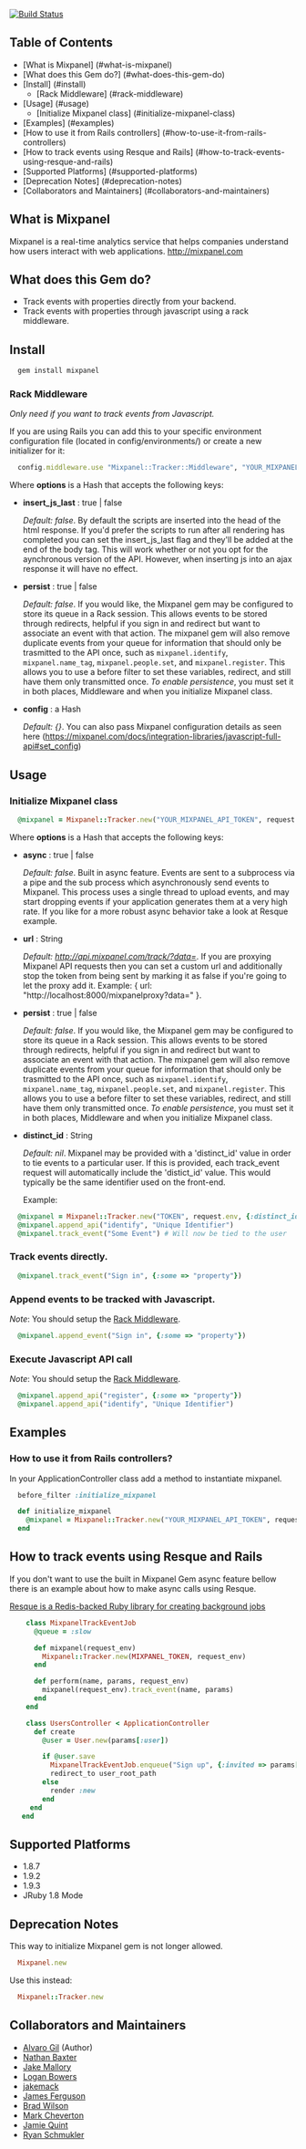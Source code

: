 [![Build Status](https://secure.travis-ci.org/zevarito/mixpanel.png)](http://travis-ci.org/zevarito/mixpanel)

## Table of Contents

- [What is Mixpanel] (#what-is-mixpanel)
- [What does this Gem do?] (#what-does-this-gem-do)
- [Install] (#install)
  - [Rack Middleware] (#rack-middleware) 
- [Usage] (#usage)
  - [Initialize Mixpanel class] (#initialize-mixpanel-class) 
- [Examples] (#examples)
 - [How to use it from Rails controllers] (#how-to-use-it-from-rails-controllers)
 - [How to track events using Resque and Rails] (#how-to-track-events-using-resque-and-rails)
- [Supported Platforms] (#supported-platforms)
- [Deprecation Notes] (#deprecation-notes)
- [Collaborators and Maintainers] (#collaborators-and-maintainers)

## What is Mixpanel

Mixpanel is a real-time analytics service that helps companies understand how users interact with web applications.
http://mixpanel.com

## What does this Gem do?

- Track events with properties directly from your backend.
- Track events with properties through javascript using a rack middleware.

## Install

```ruby
  gem install mixpanel
```

### Rack Middleware

*Only need if you want to track events from Javascript.*

If you are using Rails you can add this to your specific environment configuration file (located in config/environments/) or create a new
initializer for it:

```ruby
  config.middleware.use "Mixpanel::Tracker::Middleware", "YOUR_MIXPANEL_API_TOKEN", options
```

Where **options** is a Hash that accepts the following keys:

* **insert_js_last** : true | false

  *Default: false*.
  By default the scripts are inserted into the head of the html response. If you'd prefer the scripts to run after
  all rendering has completed you can set the insert_js_last flag and they'll be added at the end of the body tag.
  This will work whether or not you opt for the aynchronous version of the API. However, when inserting js into an
  ajax response it will have no effect.

* **persist** : true | false

  *Default: false*.
  If you would like, the Mixpanel gem may be configured to store its queue in a Rack session. This allows events
  to be stored through redirects, helpful if you sign in and redirect but want to associate an event with that
  action. The mixpanel gem will also remove duplicate events from your queue for information that should only be
  trasmitted to the API once, such as `mixpanel.identify`, `mixpanel.name_tag`, `mixpanel.people.set`, and
  `mixpanel.register`.
  This allows you to use a before filter to set these variables, redirect, and still have them only transmitted
  once.
  *To enable persistence*, you must set it in both places, Middleware and when you initialize Mixpanel class.

* **config** : a Hash

  *Default: {}*.
  You can also pass Mixpanel configuration details as seen here
  (https://mixpanel.com/docs/integration-libraries/javascript-full-api#set_config)

## Usage

### Initialize Mixpanel class

```ruby
  @mixpanel = Mixpanel::Tracker.new("YOUR_MIXPANEL_API_TOKEN", request.env, options)
```
Where **options** is a Hash that accepts the following keys:

* **async** : true | false
  
  *Default: false*.
  Built in async feature. Events are sent to a subprocess via a pipe and the sub process which asynchronously send events to Mixpanel.
  This process uses a single thread to upload events, and may start dropping events if your application generates
  them at a very high rate.
  If you like for a more robust async behavior take a look at Resque example.

* **url** : String
 
  *Default: http://api.mixpanel.com/track/?data=*.
  If you are proxying Mixpanel API requests then you can set a custom url and additionally stop the token from
  being sent by marking it as false if you're going to let the proxy add it.
  Example: { url: "http://localhost:8000/mixpanelproxy?data=" }.

* **persist** : true | false

  *Default: false*.
  If you would like, the Mixpanel gem may be configured to store its queue in a Rack session. This allows events
  to be stored through redirects, helpful if you sign in and redirect but want to associate an event with that
  action. The mixpanel gem will also remove duplicate events from your queue for information that should only be
  trasmitted to the API once, such as `mixpanel.identify`, `mixpanel.name_tag`, `mixpanel.people.set`, and
  `mixpanel.register`.
  This allows you to use a before filter to set these variables, redirect, and still have them only transmitted
  once.
  *To enable persistence*, you must set it in both places, Middleware and when you initialize Mixpanel class.

* **distinct_id** : String

  *Default: nil*.
  Mixpanel may be provided with a 'distinct_id' value in order to tie events to a particular user. If this is
  provided, each track_event request will automatically include the 'distict_id' value. This would typically
  be the same identifier used on the front-end.

  Example:

```ruby
  @mixpanel = Mixpanel::Tracker.new("TOKEN", request.env, {:distinct_id => "Unique Identifier"})
  @mixpanel.append_api("identify", "Unique Identifier")
  @mixpanel.track_event("Some Event") # Will now be tied to the user
```

### Track events directly.

```ruby
  @mixpanel.track_event("Sign in", {:some => "property"})
```

### Append events to be tracked with Javascript.

*Note*: You should setup the [Rack Middleware](#rack-middleware).

```ruby
  @mixpanel.append_event("Sign in", {:some => "property"})
```

### Execute Javascript API call

*Note*: You should setup the [Rack Middleware](#rack-middleware).

```ruby
  @mixpanel.append_api("register", {:some => "property"})
  @mixpanel.append_api("identify", "Unique Identifier")
```

## Examples

### How to use it from Rails controllers?
  
In your ApplicationController class add a method to instantiate mixpanel.

```ruby
  before_filter :initialize_mixpanel

  def initialize_mixpanel
    @mixpanel = Mixpanel::Tracker.new("YOUR_MIXPANEL_API_TOKEN", request.env, options)
  end
```
## How to track events using Resque and Rails

If you don't want to use the built in Mixpanel Gem async feature bellow there is an example about how to make
async calls using Resque.

[Resque is a Redis-backed Ruby library for creating background jobs](https://github.com/defunkt/resque)

```ruby
    class MixpanelTrackEventJob
      @queue = :slow

      def mixpanel(request_env)
        Mixpanel::Tracker.new(MIXPANEL_TOKEN, request_env)
      end

      def perform(name, params, request_env)
        mixpanel(request_env).track_event(name, params)
      end
    end
```

```ruby
    class UsersController < ApplicationController
      def create
        @user = User.new(params[:user])

        if @user.save
          MixpanelTrackEventJob.enqueue("Sign up", {:invited => params[:invited]}, request.env)
          redirect_to user_root_path
        else
          render :new
        end
     end
   end
```

## Supported Platforms

- 1.8.7
- 1.9.2
- 1.9.3
- JRuby 1.8 Mode

## Deprecation Notes

This way to initialize Mixpanel gem is not longer allowed. 

```ruby
  Mixpanel.new
```

Use this instead:

```ruby
  Mixpanel::Tracker.new
```

## Collaborators and Maintainers

* [Alvaro Gil](https://github.com/zevarito) (Author)
* [Nathan Baxter](https://github.com/LogicWolfe)
* [Jake Mallory](https://github.com/tinomen)
* [Logan Bowers](https://github.com/loganb)
* [jakemack](https://github.com/jakemack)
* [James Ferguson](https://github.com/JamesFerguson)
* [Brad Wilson](https://github.com/bradx3)
* [Mark Cheverton](https://github.com/ennui2342)
* [Jamie Quint](https://github.com/jamiequint)
* [Ryan Schmukler](https://github.com/rschmukler)
